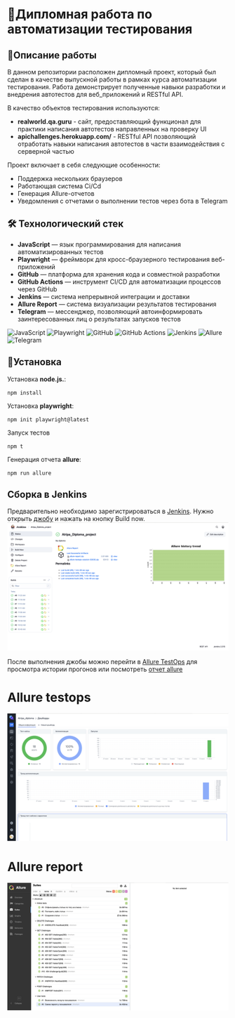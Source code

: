 # 🎯Дипломная работа по автоматизации тестирования

## 📑Описание работы
В данном репозитории расположен дипломный проект, который был сделан в качестве выпускной работы в рамках курса автоматизации тестирования. Работа демонстрирует полученные навыки разработки и внедрения автотестов для веб_приложений и RESTful API.

В качество объектов тестирования используются:

* **realworld.qa.guru** - сайт, предоставляющий функционал для практики написания автотестов направленных на проверку UI
* **apichallenges.herokuapp.com/** - RESTful API позволяющий отработать навыки написания автотестов в части взаимодействия с серверной частью

Проект включает в себя следующие особенности:

* Поддержка нескольких браузеров
* Работающая система Ci/Cd
* Генерация Allure-отчетов
* Уведомления с отчетами о выполнении тестов через бота в Telegram

## 🛠 Технологический стек
- **JavaScript** — язык программирования для написания автоматизированных тестов
- **Playwright** — фреймворк для кросс-браузерного тестирования веб-приложений
- **GitHub** — платформа для хранения кода и совместной разработки
- **GitHub Actions** — инструмент CI/CD для автоматизации процессов через GitHub
- **Jenkins** — система непрерывной интеграции и доставки
- **Allure Report** — система визуализации результатов тестирования
- **Telegram** — мессенджер, позволяющий автоинформировать заинтересованных лиц о результатах запусков тестов

![JavaScript](https://img.shields.io/badge/-JavaScript-%23F7DF1E?logo=javascript&logoColor=black)
![Playwright](https://img.shields.io/badge/-Playwright-%2345ba4b?logo=playwright&logoColor=white)
![GitHub](https://img.shields.io/badge/-GitHub-%23181717?logo=github)
![GitHub Actions](https://img.shields.io/badge/-GitHub_Actions-%232088FF?logo=github-actions&logoColor=white)
![Jenkins](https://img.shields.io/badge/-Jenkins-%23D24939?logo=jenkins&logoColor=white)
![Allure](https://img.shields.io/badge/-Allure-%23FF6A00?logo=allure&logoColor=white)
![Telegram](https://img.shields.io/badge/-Telegram-%2326A5E4?logo=telegram&logoColor=white)

## 🚀Установка
Установка **node.js.**:
```
npm install
```
Установка **playwright**:
```
npm init playwright@latest
```
Запуск тестов
```
npm t
```
Генерация отчета **allure**:
```
npm run allure
```
## Сборка в Jenkins
Предварительно необходимо зарегистрироваться в [Jenkins](https://jenkins.autotests.cloud/). Нужно открыть [джобу](https://jenkins.autotests.cloud/job/Alripa_Diploma_project/) и нажать на кнопку Build now.
![скриншот дженкинса](media/screenshots/jenkins.png)

После выполнения джобы можно перейти в [Allure TestOps](https://allure.autotests.cloud/project/4836/dashboards) для просмотра истории прогонов или посмотреть [отчет allure](https://jenkins.autotests.cloud/job/Alripa_Diploma_project/allure/)
# Allure testops
![скриншот алююртестопса](media/screenshots/allure_testops.png)

# Allure report
![скриншот аллюррепорта](media/screenshots/allure_report.png)